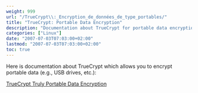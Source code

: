 ```yaml
---
weight: 999
url: "/TrueCrypt\\:_Encryption_de_données_de_type_portables/"
title: "TrueCrypt: Portable Data Encryption"
description: "Documentation about TrueCrypt for portable data encryption"
categories: ["Linux"]
date: "2007-07-03T07:03:00+02:00"
lastmod: "2007-07-03T07:03:00+02:00"
toc: true
---
```


Here is documentation about TrueCrypt which allows you to encrypt portable data (e.g., USB drives, etc.):

[TrueCrypt Truly Portable Data Encryption](/pdf/truecrypt_truly_portable_data_encryption.pdf)
